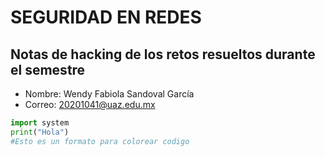 # SEGURIDAD EN REDES
## Notas de hacking de los retos resueltos durante el semestre
- Nombre: Wendy Fabiola Sandoval García
- Correo: 20201041@uaz.edu.mx
```python
import system
print("Hola")
#Esto es un formato para colorear codigo

```